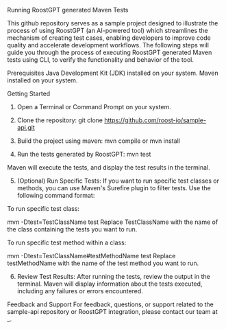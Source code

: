 Running RoostGPT generated Maven Tests

This github repository serves as a sample project designed to illustrate the process of using RoostGPT (an AI-powered tool) which streamlines the mechanism of creating test cases, enabling developers to improve code quality and accelerate development workflows.
The following steps will guide you through the process of executing RoostGPT generated Maven tests using CLI, to verify the functionality and behavior of the tool.

Prerequisites
Java Development Kit (JDK) installed on your system.
Maven installed on your system.

Getting Started

1. Open a Terminal or Command Prompt on your system.

2. Clone the repository:
git clone https://github.com/roost-io/sample-api.git

3. Build the project using maven:
mvn compile or mvn install

4. Run the tests generated by RoostGPT:
mvn test

Maven will execute the tests, and display the test results in the terminal.

5. (Optional) Run Specific Tests: If you want to run specific test classes or methods, you can use Maven's Surefire plugin to filter tests. Use the following command format:

To run specific test class:

mvn -Dtest=TestClassName test
Replace TestClassName with the name of the class containing the tests you want to run.

To run specific test method within a class:

mvn -Dtest=TestClassName#testMethodName test
Replace testMethodName with the name of the test method you want to run.

6. Review Test Results: After running the tests, review the output in the terminal. Maven will display information about the tests executed, including any failures or errors encountered.

Feedback and Support
For feedback, questions, or support related to the sample-api repository or RoostGPT integration, please contact our team at _.

